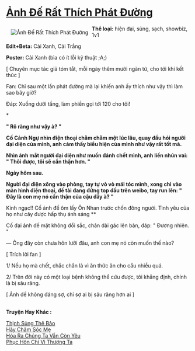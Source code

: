 <a href="https://utruyen.com/anh-de-rat-thich-phat-duong/17199/" title="Ảnh Đế Rất Thích Phát Đường"><h1>Ảnh Đế Rất Thích Phát Đường</h1></a><div style="display:table"><img align="right" style="float: left; padding: 10px;" src="https://utruyen.com/images/story/200x260/anh-de-rat-thich-phat-duong.jpg" alt="Ảnh Đế Rất Thích Phát Đường"><b>Thể loại:</b> hiện đại, sủng, sạch, showbiz, 1v1<p></p><b>Edit+Beta:</b> Cải Xanh, Cải Trắng<p></p><b>Poster:</b> Cải Xanh (bìa có ít lỗi kỹ thuật ;A;)<p></p>[ Chuyên mục tác giả tóm tắt, mỗi ngày thêm mười ngàn từ, cho tới khi kết thúc ]<p></p>Fan: Chỉ sau một lần phát đường mà lại khiến anh ấy thích như vậy thì làm sao bây giờ?<p></p>Đáp: Xuống dưới tầng, làm phiền gọi tới 120 cho tôi!<p></p>***<p></p>" Rõ ràng như vậy à? "<p></p>Cố Cảnh Ngự nhìn điện thoại chằm chằm một lúc lâu, quay đầu hỏi người đại diện của mình, anh cảm thấy biểu hiện của mình như vậy rất tốt mà.<p></p>Nhìn ánh mắt người đại diện như muốn đánh chết mình, anh liền nhún vai: " Thôi được, tôi sẽ cẩn thận hơn. "<p></p>Ngày hôm sau.<p></p>Người đại diện xông vào phòng, tay tự vò vò mái tóc mình, xong chỉ vào màn hình điện thoại, đề tài đang đứng top đầu trên weibo, tay run lên: " Đây là con mẹ nó cẩn thận của cậu đấy à? "<p></p>** Kinh ngạc!! Cố ảnh đế ôm lấy Ôn Nhan trước chốn đông người. Tình yêu của họ như cây được hấp thụ ánh sáng **<p></p>Cố đại ảnh đế mặt không đổi sắc, chân dài gác lên bàn, đáp: " Đương nhiên. "<p></p>— Ông đây còn chưa hôn lưỡi đâu, anh con mẹ nó còn muốn thế nào?<p></p>[ Trích lời fan ]<p></p>1/ Nếu họ mà chết, chắc chắn là vì ăn thức ăn cho cẩu nhiều quá.<p></p>2/ Trên đời này có một loại bệnh không thể cứu được, tôi khẳng định, chính là bị sâu răng.<p></p>[ Ảnh đế không đáng sợ, chỉ sợ ai bị sâu răng hơn ai ]</div><p><br><b>Truyện Hay Khác :</b></p><a href="https://utruyen.com/thinh-sung-the-bao/12616/" alt="Thịnh Sủng Thê Bảo">Thịnh Sủng Thê Bảo</a><br/><a href="https://github.com/quanluxury/ngontinhhot/tree/master/truyenhay/20439/" alt="Hãy Chăm Sóc Mẹ">Hãy Chăm Sóc Mẹ</a><br/><a href="https://www.flickr.com/photos/183745219@N08/49079489112/" alt="Hóa Ra Chúng Ta Vẫn Còn Yêu">Hóa Ra Chúng Ta Vẫn Còn Yêu</a><br/><a href="https://dammyh.wordpress.com/2019/11/07/phuc-hon-chi-vi-thuong-ta/" alt="Phục Hôn Chỉ Vì Thượng Ta">Phục Hôn Chỉ Vì Thượng Ta</a><br/>